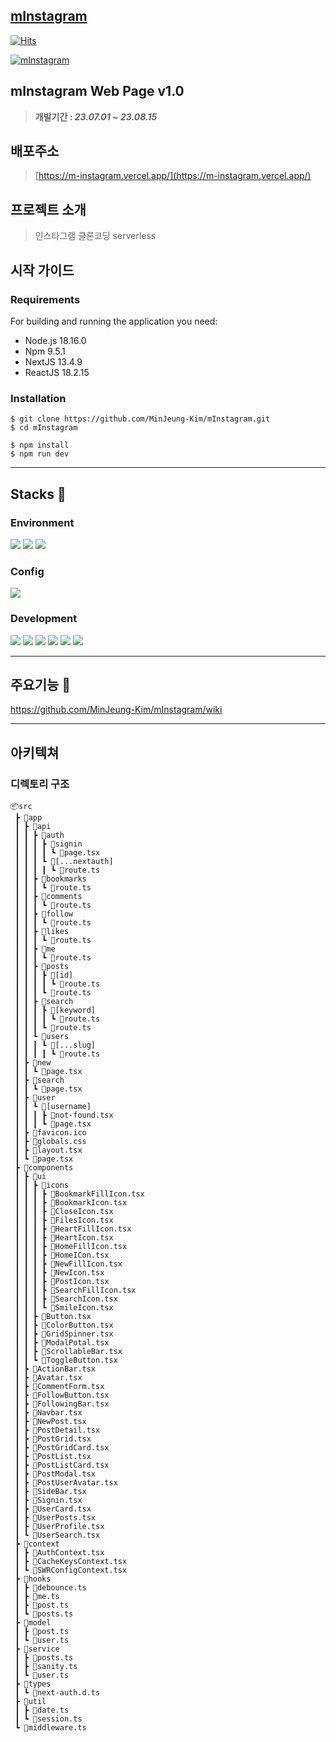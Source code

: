 ## [mInstagram](https://m-instagram.vercel.app/)
 

[![Hits](https://hits.seeyoufarm.com/api/count/incr/badge.svg?url=https%3A%2F%2Fm-instagram.vercel.app&count_bg=%2379C83D&title_bg=%235B5E66&icon=&icon_color=%23E7E7E7&title=Visit&edge_flat=false)](https://hits.seeyoufarm.com) 

 
[![mInstagram](https://github.com/MinJeung-Kim/mInstagram/assets/79193369/3e2c8d73-2c89-4ae2-9345-47f1a7a69727)](https://m-instagram.vercel.app/)


## mInstagram Web Page v1.0
> **개발기간 : *23.07.01 ~ 23.08.15***
## 배포주소
> [https://m-instagram.vercel.app/](https://m-instagram.vercel.app/)
## 프로젝트 소개
> 인스타그램 클론코딩
> serverless
## 시작 가이드
### Requirements
For building and running the application you need:
- Node.js 18.16.0
- Npm 9.5.1
- NextJS 13.4.9
- ReactJS 18.2.15
### Installation
```shell
$ git clone https://github.com/MinJeung-Kim/mInstagram.git
$ cd mInstagram

$ npm install
$ npm run dev
```
___
## Stacks 🔧
### Environment
<img src="https://img.shields.io/badge/Visual Studio Code-007ACC?style=flat-square&logo=Visual Studio Code&logoColor=white"> <img src="https://img.shields.io/badge/git-F05032?style=flat-square&logo=git&logoColor=white"> <img src="https://img.shields.io/badge/github-181717?style=flat-square&logo=github&logoColor=white">

### Config
<img src="https://img.shields.io/badge/npm-CB3837?style=flat-square&logo=npm&logoColor=white">

### Development
<img src="https://img.shields.io/badge/typescript-3178C6?style=flat-square&logo=typescript&logoColor=white"> <img src="https://img.shields.io/badge/react-61DAFB?style=flat-square&logo=react&logoColor=white"> <img src="https://img.shields.io/badge/Next.js-000000?style=flat-square&logo=Next.js&logoColor=white"> <img src="https://img.shields.io/badge/strapi-2F2E8B?style=flat-square&logo=strapi&logoColor=white"> <img src="https://img.shields.io/badge/serverless-FD5750?style=flat-square&logo=serverless&logoColor=white">
<img src="https://img.shields.io/badge/tailwindcss-06B6D4?style=flat-square&logo=tailwindcss&logoColor=white">

___
## 주요기능 🤹
https://github.com/MinJeung-Kim/mInstagram/wiki
___
## 아키텍쳐
### 디렉토리 구조
```
📦src
 ┣ 📂app
 ┃ ┣ 📂api
 ┃ ┃ ┣ 📂auth
 ┃ ┃ ┃ ┣ 📂signin
 ┃ ┃ ┃ ┃ ┗ 📜page.tsx
 ┃ ┃ ┃ ┗ 📂[...nextauth]
 ┃ ┃ ┃ ┃ ┗ 📜route.ts
 ┃ ┃ ┣ 📂bookmarks
 ┃ ┃ ┃ ┗ 📜route.ts
 ┃ ┃ ┣ 📂comments
 ┃ ┃ ┃ ┗ 📜route.ts
 ┃ ┃ ┣ 📂follow
 ┃ ┃ ┃ ┗ 📜route.ts
 ┃ ┃ ┣ 📂likes
 ┃ ┃ ┃ ┗ 📜route.ts
 ┃ ┃ ┣ 📂me
 ┃ ┃ ┃ ┗ 📜route.ts
 ┃ ┃ ┣ 📂posts
 ┃ ┃ ┃ ┣ 📂[id]
 ┃ ┃ ┃ ┃ ┗ 📜route.ts
 ┃ ┃ ┃ ┗ 📜route.ts
 ┃ ┃ ┣ 📂search
 ┃ ┃ ┃ ┣ 📂[keyword]
 ┃ ┃ ┃ ┃ ┗ 📜route.ts
 ┃ ┃ ┃ ┗ 📜route.ts
 ┃ ┃ ┗ 📂users
 ┃ ┃ ┃ ┗ 📂[...slug]
 ┃ ┃ ┃ ┃ ┗ 📜route.ts
 ┃ ┣ 📂new
 ┃ ┃ ┗ 📜page.tsx
 ┃ ┣ 📂search
 ┃ ┃ ┗ 📜page.tsx
 ┃ ┣ 📂user
 ┃ ┃ ┗ 📂[username]
 ┃ ┃ ┃ ┣ 📜not-found.tsx
 ┃ ┃ ┃ ┗ 📜page.tsx
 ┃ ┣ 📜favicon.ico
 ┃ ┣ 📜globals.css
 ┃ ┣ 📜layout.tsx
 ┃ ┗ 📜page.tsx
 ┣ 📂components
 ┃ ┣ 📂ui
 ┃ ┃ ┣ 📂icons
 ┃ ┃ ┃ ┣ 📜BookmarkFillIcon.tsx
 ┃ ┃ ┃ ┣ 📜BookmarkIcon.tsx
 ┃ ┃ ┃ ┣ 📜CloseIcon.tsx
 ┃ ┃ ┃ ┣ 📜FilesIcon.tsx
 ┃ ┃ ┃ ┣ 📜HeartFillIcon.tsx
 ┃ ┃ ┃ ┣ 📜HeartIcon.tsx
 ┃ ┃ ┃ ┣ 📜HomeFillIcon.tsx
 ┃ ┃ ┃ ┣ 📜HomeICon.tsx
 ┃ ┃ ┃ ┣ 📜NewFillIcon.tsx
 ┃ ┃ ┃ ┣ 📜NewIcon.tsx
 ┃ ┃ ┃ ┣ 📜PostIcon.tsx
 ┃ ┃ ┃ ┣ 📜SearchFillIcon.tsx
 ┃ ┃ ┃ ┣ 📜SearchIcon.tsx
 ┃ ┃ ┃ ┗ 📜SmileIcon.tsx
 ┃ ┃ ┣ 📜Button.tsx
 ┃ ┃ ┣ 📜ColorButton.tsx
 ┃ ┃ ┣ 📜GridSpinner.tsx
 ┃ ┃ ┣ 📜ModalPotal.tsx
 ┃ ┃ ┣ 📜ScrollableBar.tsx
 ┃ ┃ ┗ 📜ToggleButton.tsx
 ┃ ┣ 📜ActionBar.tsx
 ┃ ┣ 📜Avatar.tsx
 ┃ ┣ 📜CommentForm.tsx
 ┃ ┣ 📜FollowButton.tsx
 ┃ ┣ 📜FollowingBar.tsx
 ┃ ┣ 📜Navbar.tsx
 ┃ ┣ 📜NewPost.tsx
 ┃ ┣ 📜PostDetail.tsx
 ┃ ┣ 📜PostGrid.tsx
 ┃ ┣ 📜PostGridCard.tsx
 ┃ ┣ 📜PostList.tsx
 ┃ ┣ 📜PostListCard.tsx
 ┃ ┣ 📜PostModal.tsx
 ┃ ┣ 📜PostUserAvatar.tsx
 ┃ ┣ 📜SideBar.tsx
 ┃ ┣ 📜Signin.tsx
 ┃ ┣ 📜UserCard.tsx
 ┃ ┣ 📜UserPosts.tsx
 ┃ ┣ 📜UserProfile.tsx
 ┃ ┗ 📜UserSearch.tsx
 ┣ 📂context
 ┃ ┣ 📜AuthContext.tsx
 ┃ ┣ 📜CacheKeysContext.tsx
 ┃ ┗ 📜SWRConfigContext.tsx
 ┣ 📂hooks
 ┃ ┣ 📜debounce.ts
 ┃ ┣ 📜me.ts
 ┃ ┣ 📜post.ts
 ┃ ┗ 📜posts.ts
 ┣ 📂model
 ┃ ┣ 📜post.ts
 ┃ ┗ 📜user.ts
 ┣ 📂service
 ┃ ┣ 📜posts.ts
 ┃ ┣ 📜sanity.ts
 ┃ ┗ 📜user.ts
 ┣ 📂types
 ┃ ┗ 📜next-auth.d.ts
 ┣ 📂util
 ┃ ┣ 📜date.ts
 ┃ ┗ 📜session.ts
 ┗ 📜middleware.ts
```
